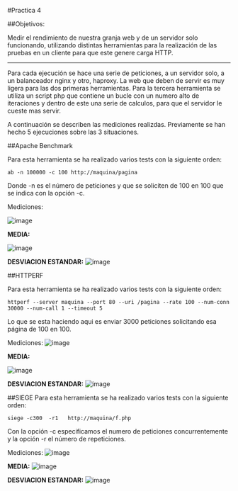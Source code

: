 ﻿#Practica 4

##Objetivos:

Medir el rendimiento de nuestra granja web y de un servidor solo funcionando, utilizando distintas herramientas 
para la realización de las pruebas en un cliente para que este genere carga HTTP.

-------------------------

Para cada ejecución se hace una serie de peticiones, a un servidor solo, a un balanceador nginx y otro, haproxy. La web que deben de servir es muy ligera para las dos primeras herramientas. Para la tercera herramienta se utiliza un script php que contiene un bucle con un numero alto de iteraciones y dentro de este una serie de calculos, para que el servidor le cueste mas servir.

A continuación se describen las mediciones realizdas. Previamente se han hecho 5 ejecuciones sobre las 3 situaciones.



##Apache Benchmark

Para esta herramienta se ha realizado varios tests con la siguiente orden:

	ab -n 100000 -c 100 http://maquina/pagina
Donde -n es el número de peticiones y que se soliciten de 100 en 100 que se indica con la opción -c.

Mediciones:

![image](https://github.com/alvaro-gr/SWAP2015/blob/master/Practicas/Practica4/Capturas/ab_tablas.png)


**MEDIA:**

![image](https://github.com/alvaro-gr/SWAP2015/blob/master/Practicas/Practica4/Capturas/ab_media.png)



**DESVIACION ESTANDAR:**
![image](https://github.com/alvaro-gr/SWAP2015/blob/master/Practicas/Practica4/Capturas/ab_desviacion.png)




##HTTPERF

Para esta herramienta se ha realizado varios tests con la siguiente orden:

	httperf --server maquina --port 80 --uri /pagina --rate 100 --num-conn 30000 --num-call 1 --timeout 5
Lo que se esta haciendo aqui es enviar 3000 peticiones solicitando esa página de 100 en 100.

Mediciones:
![image](https://github.com/alvaro-gr/SWAP2015/blob/master/Practicas/Practica4/Capturas/hp_tablas.png)


**MEDIA:**

![image](https://github.com/alvaro-gr/SWAP2015/blob/master/Practicas/Practica4/Capturas/hp_media.png)


**DESVIACION ESTANDAR:**
![image](https://github.com/alvaro-gr/SWAP2015/blob/master/Practicas/Practica4/Capturas/hp_desviacion.png)


##SIEGE
Para esta herramienta se ha realizado varios tests con la siguiente orden:

	siege -c300  -r1   http://maquina/f.php
Con la opción -c especificamos el numero de peticiones concurrentemente y la opción -r el número de repeticiones.

Mediciones:
![image](https://github.com/alvaro-gr/SWAP2015/blob/master/Practicas/Practica4/Capturas/siege_tablas.png)


**MEDIA:**
![image](https://github.com/alvaro-gr/SWAP2015/blob/master/Practicas/Practica4/Capturas/siege_media.png)


**DESVIACION ESTANDAR:**
![image](https://github.com/alvaro-gr/SWAP2015/blob/master/Practicas/Practica4/Capturas/siege_media.png)




